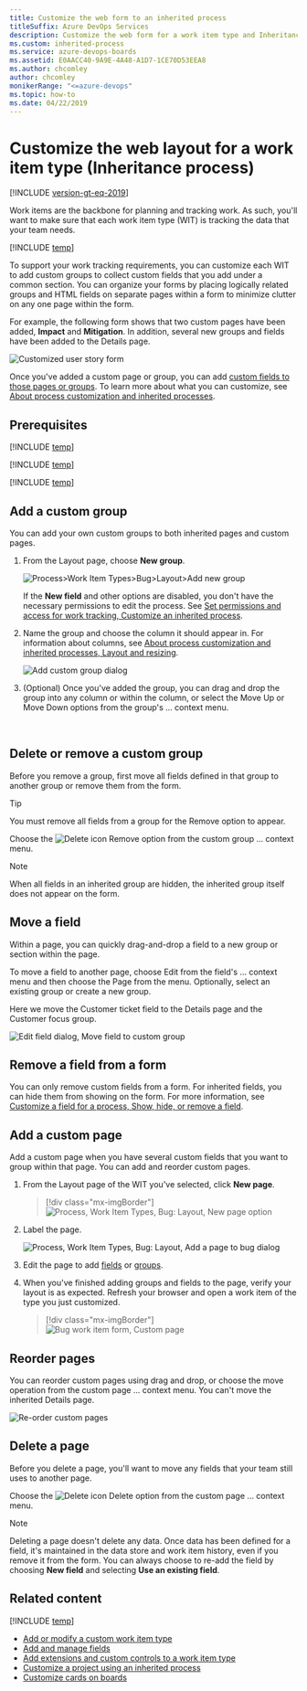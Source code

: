```yaml
---
title: Customize the web form to an inherited process
titleSuffix: Azure DevOps Services  
description: Customize the web form for a work item type and Inheritance process model for a project  
ms.custom: inherited-process   
ms.service: azure-devops-boards
ms.assetid: E0AACC40-9A9E-4A48-A1D7-1CE70D53EEA8  
ms.author: chcomley
author: chcomley
monikerRange: "<=azure-devops"
ms.topic: how-to
ms.date: 04/22/2019
---
```


# Customize the web layout for a work item type (Inheritance process) 

[!INCLUDE [version-gt-eq-2019](../../../includes/version-gt-eq-2019.md)]

Work items are the backbone for planning and tracking work. As such, you'll want to make sure that each work item type (WIT) is tracking the data that your team needs. 

[!INCLUDE [temp](../includes/note-on-prem-link.md)]

To support your work tracking requirements, you can customize each WIT to add custom groups to collect custom fields that you add under a common section. You can organize your forms by placing logically related groups and HTML fields on separate pages within a form to minimize clutter on any one page within the form.  

For example, the following form shows that two custom pages have been added, **Impact** and **Mitigation**. In addition, several new groups and fields have been added to the Details page.  

<img src="media/process/cpform-customized-form-intro.png" alt="Customized user story form" /> 

Once you've added a custom page or group, you can add [custom fields to those pages or groups](customize-process-field.md). To learn more about what you can customize, see [About process customization and inherited processes](inheritance-process-model.md). 

## Prerequisites

[!INCLUDE [temp](../includes/process-prerequisites.md)] 

[!INCLUDE [temp](../includes/open-process-admin-context-ts.md)]
 
[!INCLUDE [temp](../includes/automatic-update-project.md)] 

<a id="groups"></a>
<a id="add-group"></a>
## Add a custom group  
You can add your own custom groups to both inherited pages and custom pages.

1. From the Layout page, choose **New group**.    

	<img src="media/process/cpform-new-group.png" alt="Process>Work Item Types>Bug>Layout>Add new group" /> 

	If the <strong>New field</strong> and other options are disabled, you don't have the necessary permissions to edit the process. See [Set permissions and access for work tracking, Customize an inherited process](../../../organizations/security/set-permissions-access-work-tracking.md#customize-an-inherited-process).

2. Name the group and choose the column it should appear in. For information about columns, see [About process customization and inherited processes, Layout and resizing](inheritance-process-model.md#resizing).   

	<img src="media/process/cpform-add-group-dialog.png" alt="Add custom group dialog" />

	<a id="edit-group"></a>
3. (Optional) Once you've added the group, you can drag and drop the group into any column or within the column, or select the Move Up or Move Down options from the group's &hellip; context menu.  

<a id="change-layout"></a>  
<a id="remove-group"></a>
## Delete or remove a custom group    

Before you remove a group, first move all fields defined in that group to another group or remove them from the form.  

> [!TIP]   
>You must remove all fields from a group for the Remove option to appear. 

Choose the ![Delete icon](../../../media/icons/delete_icon.png) Remove option from the custom group &hellip; context menu.

> [!NOTE]     
>When all fields in an inherited group are hidden, the inherited group itself does not appear on the form.

<a id="move-field"></a>
## Move a field     

Within a page, you can quickly drag-and-drop a field to a new group or section within the page. 

To move a field to another page, choose Edit from the field's &hellip; context menu and then choose the Page from the menu. Optionally, select an existing group or create a new group. 

Here we move the Customer ticket field to the Details page and the Customer focus group.   

<img src="media/process/cpform-move-field-to-custom-group.png" alt="Edit field dialog, Move field to custom group" />
 

<a id="show-hide-remove-field"></a>
## Remove a field from a form    
 
You can only remove custom fields from a form. For inherited fields, you can hide them from showing on the form. For more information, see [Customize a field for a process, Show, hide, or remove a field](customize-process-field.md#show-hide-remove-field).  

<!---
For a custom field, open the field's &hellip; context menu, and then choose the ![Delete icon](../../../media/icons/delete_icon.png) **Remove** option.   

For an inherited field, open the field's &hellip; context menu, and then choose the **Hide from layout** option.   

Here we remove the Severity inherited field from appearing on the Bug form.   

<img src="media/process/cpform-hide-layout.png" alt="Layout, Inherited Field, Context Menu, Hide from layout" />

Removing a custom field from a form removes tracking data for the WIT. You can re-add a custom field to a WIT by adding it to a form as an existing field. 

Removing an inherited field from a form hides the field from displaying on the form; it remains defined for the WIT. Hidden fields display on the admin layout page with a strikethrough. You can re-add these fields to the form through their context menu. 

--> 

<a id="pages"></a>
<a id="add-page"></a>
## Add a custom page  
Add a custom page when you have several custom fields that you want to group within that page. You can add and reorder custom pages. 

1. From the Layout page of the WIT you've selected, click **New page**.    

	> [!div class="mx-imgBorder"]  
	> ![Process, Work Item Types, Bug: Layout, New page option](media/process/cpform-add-page.png)   

1. Label the page.

	<img src="media/process/cpform-add-page-dialog.png" alt="Process, Work Item Types, Bug: Layout, Add a page to bug dialog" />

	<a id="edit-page"></a>
2. Edit the page to add [fields](customize-process-field.md) or [groups](#groups).  

3. When you've finished adding groups and fields to the page, verify your layout is as expected. Refresh your browser and open a work item of the type you just customized. 

	> [!div class="mx-imgBorder"]  
	> ![Bug work item form, Custom page](media/process/cpform-custom-page-in-form.png) 

<a id="reorder-page"></a>
## Reorder pages 

You can reorder custom pages using drag and drop, or choose the move operation from the custom page &hellip; context menu. You can't move the inherited Details page.

![Re-order custom pages](media/process/cpform-re-sequence-page.png) 

<a id="delete-page"></a>
## Delete a page  

Before you delete a page, you'll want to move any fields that your team still uses to another page. 

Choose the ![Delete icon](../../../media/icons/delete_icon.png) Delete option from the custom page &hellip; context menu.   

> [!NOTE]    
> Deleting a page doesn't delete any data. Once data has been defined for a field, it's maintained in the data store and work item history, even if you remove it from the form. You can always choose to re-add the field by choosing **New field** and selecting **Use an existing field**.    

## Related content  

[!INCLUDE [temp](../includes/note-audit-log-support-process.md)]

- [Add or modify a custom work item type](customize-process-work-item-type.md)
- [Add and manage fields](customize-process-field.md) 
- [Add extensions and custom controls to a work item type](custom-controls-process.md) 
- [Customize a project using an inherited process](customize-process.md)  
- [Customize cards on boards](../../../boards/boards/customize-cards.md)  

